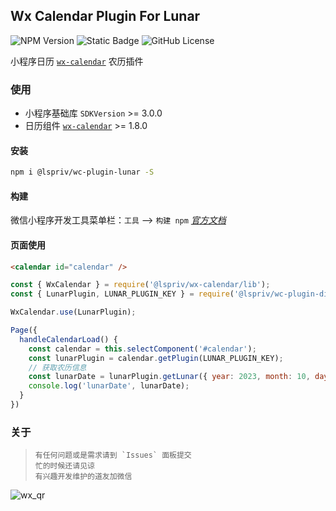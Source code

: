 ## Wx Calendar Plugin For Lunar
![NPM Version](https://img.shields.io/npm/v/@lspriv/wc-plugin-lunar)
![Static Badge](https://img.shields.io/badge/coverage-later-a9a9a9)
![GitHub License](https://img.shields.io/github/license/lspriv/wc-plugin-lunar)

小程序日历 [`wx-calendar`](https://github.com/lspriv/wx-calendar) 农历插件

### 使用
- 小程序基础库 `SDKVersion` >= 3.0.0
- 日历组件 [`wx-calendar`](https://github.com/lspriv/wx-calendar) >= 1.8.0

#### 安装
```bash
npm i @lspriv/wc-plugin-lunar -S
```

#### 构建
微信小程序开发工具菜单栏：`工具` --> `构建 npm`
[*官方文档*](https://developers.weixin.qq.com/miniprogram/dev/devtools/npm.html#_2-%E6%9E%84%E5%BB%BA-npm)

#### 页面使用
```html
<calendar id="calendar" />
```
```javascript
const { WxCalendar } = require('@lspriv/wx-calendar/lib');
const { LunarPlugin, LUNAR_PLUGIN_KEY } = require('@lspriv/wc-plugin-disabled');

WxCalendar.use(LunarPlugin);

Page({
  handleCalendarLoad() {
    const calendar = this.selectComponent('#calendar');
    const lunarPlugin = calendar.getPlugin(LUNAR_PLUGIN_KEY);
    // 获取农历信息
    const lunarDate = lunarPlugin.getLunar({ year: 2023, month: 10, day: 26 });
    console.log('lunarDate', lunarDate);
  }
})
```

### 关于

>     有任何问题或是需求请到 `Issues` 面板提交
>     忙的时候还请见谅
>     有兴趣开发维护的道友加微信

![wx_qr](https://chat.qilianyun.net/static/git/calendar/wx.png)

